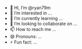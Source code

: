 - 👋 Hi, I’m @ryan79m
- 👀 I’m interested in ...
- 🌱 I’m currently learning ...
- 💞️ I’m looking to collaborate on ...
- 📫 How to reach me ...
- 😄 Pronouns: ...
- ⚡ Fun fact: ...

<!---
ryan79m/ryan79m is a ✨ special ✨ repository because its `README.md` (this file) appears on your GitHub profile.
You can click the Preview link to take a look at your changes.
--->
